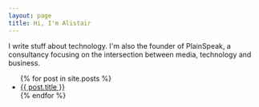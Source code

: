 ```yaml
---
layout: page
title: Hi, I'm Alistair
---
```


I write stuff about technology. I'm also the founder of PlainSpeak, a consultancy focusing on the intersection between media, technology and business.


<ul>
  {% for post in site.posts %}
    <li>
      <a href="{{ post.url }}">{{ post.title }}</a>
    </li>
  {% endfor %}
</ul>